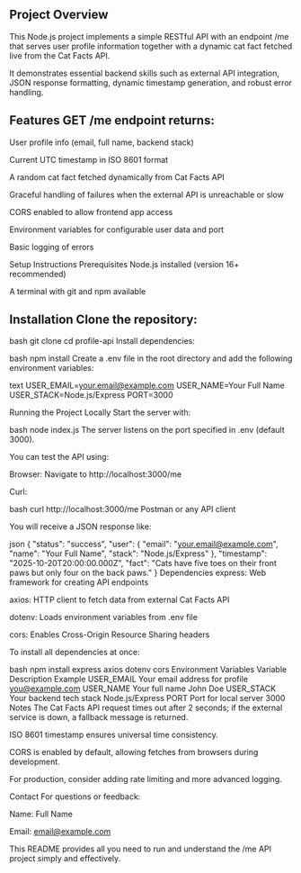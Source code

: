 ## Project Overview
This Node.js project implements a simple RESTful API with an endpoint /me that serves user profile information together with a dynamic cat fact fetched live from the Cat Facts API.

It demonstrates essential backend skills such as external API integration, JSON response formatting, dynamic timestamp generation, and robust error handling.

## Features GET /me endpoint returns:

User profile info (email, full name, backend stack)

Current UTC timestamp in ISO 8601 format

A random cat fact fetched dynamically from Cat Facts API

Graceful handling of failures when the external API is unreachable or slow

CORS enabled to allow frontend app access

Environment variables for configurable user data and port

Basic logging of errors

Setup Instructions Prerequisites Node.js installed (version 16+ recommended)

A terminal with git and npm available

## Installation Clone the repository:

bash git clone cd profile-api Install dependencies:

bash npm install Create a .env file in the root directory and add the following environment variables:

text USER_EMAIL=your.email@example.com USER_NAME=Your Full Name USER_STACK=Node.js/Express PORT=3000

Running the Project Locally Start the server with:

bash node index.js The server listens on the port specified in .env (default 3000).

You can test the API using:

Browser: Navigate to http://localhost:3000/me

Curl:

bash curl http://localhost:3000/me Postman or any API client

You will receive a JSON response like:

json { "status": "success", "user": { "email": "your.email@example.com", "name": "Your Full Name", "stack": "Node.js/Express" }, "timestamp": "2025-10-20T20:00:00.000Z", "fact": "Cats have five toes on their front paws but only four on the back paws." } Dependencies express: Web framework for creating API endpoints

axios: HTTP client to fetch data from external Cat Facts API

dotenv: Loads environment variables from .env file

cors: Enables Cross-Origin Resource Sharing headers

To install all dependencies at once:

bash npm install express axios dotenv cors Environment Variables Variable Description Example USER_EMAIL Your email address for profile you@example.com USER_NAME Your full name John Doe USER_STACK Your backend tech stack Node.js/Express PORT Port for local server 3000 Notes The Cat Facts API request times out after 2 seconds; if the external service is down, a fallback message is returned.

ISO 8601 timestamp ensures universal time consistency.

CORS is enabled by default, allowing fetches from browsers during development.

For production, consider adding rate limiting and more advanced logging.

Contact For questions or feedback:

Name: Full Name

Email: email@example.com

This README provides all you need to run and understand the /me API project simply and effectively.